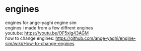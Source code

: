# engines
engines for ange-yaghi engine sim                                                                                                                                         
engines i made from a few diffrent engines                                                                                                                               
youtube: https://youtu.be/OF5xlg43AGM                                                                                                                                     
how to change engines: https://github.com/ange-yaghi/engine-sim/wiki/How-to-change-engines
